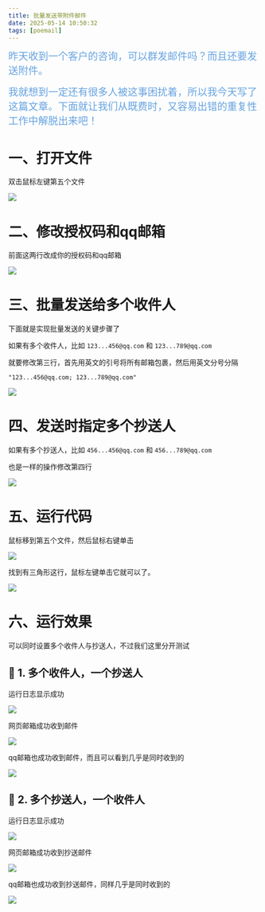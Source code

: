 ```yaml
---
title: 批量发送带附件邮件
date: 2025-05-14 10:50:32
tags: [poemail]
---
```


<span style="font-size:20px;"><span style="color:#66a3e0;">昨天收到一个客户的咨询，可以群发邮件吗？而且还要发送附件。 </span></span>

<span style="font-size:20px;"><span style="color:#66a3e0;">我就想到一定还有很多人被这事困扰着，所以我今天写了这篇文章。下面就让我们从既费时，又容易出错的重复性工作中解脱出来吧！ </span></span>


#  一、打开文件
双击鼠标左键第五个文件

![](https://raw.gitcode.com/yaaakaaang/pic/raw/main/1747191490267.jpg)

#  二、修改授权码和qq邮箱

前面这两行改成你的授权码和qq邮箱

![](https://raw.gitcode.com/yaaakaaang/pic/raw/main/1747191574272.jpg)

#  三、批量发送给多个收件人

下面就是实现批量发送的关键步骤了

如果有多个收件人，比如 `123...456@qq.com` 和 `123...789@qq.com`

就要修改第三行，首先用英文的引号将所有邮箱包裹，然后用英文分号分隔

`"123...456@qq.com; 123...789@qq.com"`

![](https://raw.gitcode.com/yaaakaaang/pic/raw/main/1747192704157.jpg)

#  四、发送时指定多个抄送人

如果有多个抄送人，比如 `456...456@qq.com` 和 `456...789@qq.com`

也是一样的操作修改第四行

![](https://raw.gitcode.com/yaaakaaang/pic/raw/main/1747192940607.png)

#  五、运行代码

鼠标移到第五个文件，然后鼠标右键单击

![](https://raw.gitcode.com/yaaakaaang/pic/raw/main/1747193030052.jpg)

找到有三角形这行，鼠标左键单击它就可以了。

![](https://raw.gitcode.com/yaaakaaang/pic/raw/main/1747193113909.jpg)

#  六、运行效果

可以同时设置多个收件人与抄送人，不过我们这里分开测试

## 📍 1. 多个收件人，一个抄送人
运行日志显示成功

![](https://raw.gitcode.com/yaaakaaang/pic/raw/main/1747205335675.jpg)

网页邮箱成功收到邮件

![](https://raw.gitcode.com/yaaakaaang/pic/raw/main/1747205470924.jpg)

qq邮箱也成功收到邮件，而且可以看到几乎是同时收到的

![](https://raw.gitcode.com/yaaakaaang/pic/raw/main/1747205561722.jpg)

## 📍 2. 多个抄送人，一个收件人
运行日志显示成功

![](https://raw.gitcode.com/yaaakaaang/pic/raw/main/1747205800523.jpg)

网页邮箱成功收到抄送邮件

![](https://raw.gitcode.com/yaaakaaang/pic/raw/main/1747205875525.jpg)

qq邮箱也成功收到抄送邮件，同样几乎是同时收到的

![](https://raw.gitcode.com/yaaakaaang/pic/raw/main/1747205976777.jpg)
